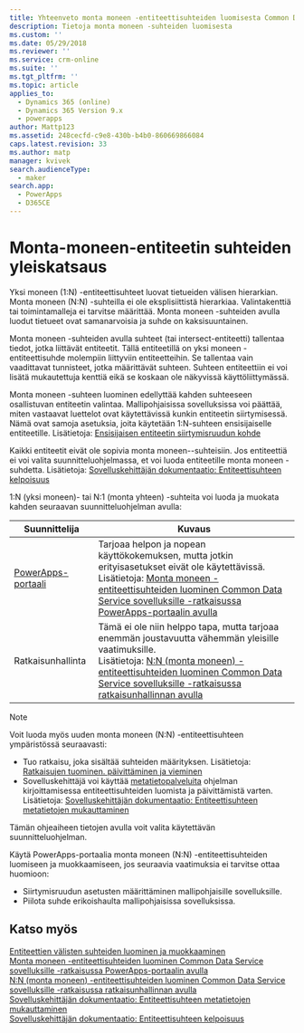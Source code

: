 ```yaml
---
title: Yhteenveto monta moneen -entiteettisuhteiden luomisesta Common Data Service sovelluksille -ratkaisussa | MicrosoftDocs
description: Tietoja monta moneen -suhteiden luomisesta
ms.custom: ''
ms.date: 05/29/2018
ms.reviewer: ''
ms.service: crm-online
ms.suite: ''
ms.tgt_pltfrm: ''
ms.topic: article
applies_to:
  - Dynamics 365 (online)
  - Dynamics 365 Version 9.x
  - powerapps
author: Mattp123
ms.assetid: 248cecfd-c9e8-430b-b4b0-860669866084
caps.latest.revision: 33
ms.author: matp
manager: kvivek
search.audienceType:
  - maker
search.app:
  - PowerApps
  - D365CE
---
```

# <a name="create-many-to-many-entity-relationships-overview"></a>Monta-moneen-entiteetin suhteiden yleiskatsaus

Yksi moneen (1:N) -entiteettisuhteet luovat tietueiden välisen hierarkian. Monta moneen (N:N) -suhteilla ei ole eksplisiittistä hierarkiaa. Valintakenttiä tai toimintamalleja ei tarvitse määrittää. Monta moneen -suhteiden avulla luodut tietueet ovat samanarvoisia ja suhde on kaksisuuntainen.  
  
Monta moneen -suhteiden avulla suhteet (tai intersect-entiteetti) tallentaa tiedot, jotka liittävät entiteetit. Tällä entiteetillä on yksi moneen -entiteettisuhde molempiin liittyviin entiteetteihin. Se tallentaa vain vaadittavat tunnisteet, jotka määrittävät suhteen. Suhteen entiteettiin ei voi lisätä mukautettuja kenttiä eikä se koskaan ole näkyvissä käyttöliittymässä. 
  
Monta moneen -suhteen luominen edellyttää kahden suhteeseen osallistuvan entiteetin valintaa. Mallipohjaisissa sovelluksissa voi päättää, miten vastaavat luettelot ovat käytettävissä kunkin entiteetin siirtymisessä. Nämä ovat samoja asetuksia, joita käytetään 1:N-suhteen ensisijaiselle entiteetille. Lisätietoja: [Ensisijaisen entiteetin siirtymisruudun kohde](create-edit-1n-relationships-solution-explorer.md#navigation-pane-item-for-primary-entity)
  
Kaikki entiteetit eivät ole sopivia monta moneen--suhteisiin. Jos entiteettiä ei voi valita suunnitteluohjelmassa, et voi luoda entiteetille monta moneen -suhdetta. Lisätietoja: [Sovelluskehittäjän dokumentaatio: Entiteettisuhteen kelpoisuus](https://docs.microsoft.com/dynamics365/customer-engagement/developer/entity-relationship-eligibility)

1:N (yksi moneen)- tai N:1 (monta yhteen) -suhteita voi luoda ja muokata kahden seuraavan suunnitteluohjelman avulla:

|Suunnittelija| Kuvaus|
|--|--|
|[PowerApps-portaali](https://web.powerapps.com/?utm_source=padocs&utm_medium=linkinadoc&utm_campaign=referralsfromdoc)|Tarjoaa helpon ja nopean käyttökokemuksen, mutta jotkin erityisasetukset eivät ole käytettävissä.<br />Lisätietoja: [Monta moneen -entiteettisuhteiden luominen Common Data Service sovelluksille -ratkaisussa PowerApps-portaalin avulla](create-edit-nn-relationships-portal.md)|
|Ratkaisunhallinta|Tämä ei ole niin helppo tapa, mutta tarjoaa enemmän joustavuutta vähemmän yleisille vaatimuksille.<br />Lisätietoja: [N:N (monta moneen) -entiteettisuhteiden luominen Common Data Service sovelluksille -ratkaisussa ratkaisunhallinnan avulla](create-edit-nn-relationships-solution-explorer.md) |

> [!NOTE]
> Voit luoda myös uuden monta moneen (N:N) -entiteettisuhteen ympäristössä seuraavasti:
> - Tuo ratkaisu, joka sisältää suhteiden määrityksen. Lisätietoja: [Ratkaisujen tuominen. päivittäminen ja vieminen](import-update-export-solutions.md)
> - Sovelluskehittäjä voi käyttää [metatietopalveluita](../../developer/common-data-service/metadata-services.md) ohjelman kirjoittamisessa entiteettisuhteiden luomista ja päivittämistä varten. Lisätietoja: [Sovelluskehittäjän dokumentaatio: Entiteettisuhteen metatietojen mukauttaminen](https://docs.microsoft.com/dynamics365/customer-engagement/developer/customize-entity-relationship-metadata)

Tämän ohjeaiheen tietojen avulla voit valita käytettävän suunnitteluohjelman. 

Käytä PowerApps-portaalia monta moneen (N:N) -entiteettisuhteiden luomiseen ja muokkaamiseen, jos seuraavia vaatimuksia ei tarvitse ottaa huomioon:

- Siirtymisruudun asetusten määrittäminen mallipohjaisille sovelluksille.
- Piilota suhde erikoishaulta mallipohjaisissa sovelluksissa.

## <a name="see-also"></a>Katso myös

[Entiteettien välisten suhteiden luominen ja muokkaaminen](create-edit-entity-relationships.md)<br />
[Monta moneen -entiteettisuhteiden luominen Common Data Service sovelluksille -ratkaisussa PowerApps-portaalin avulla](create-edit-nn-relationships-portal.md)<br />
[N:N (monta moneen) -entiteettisuhteiden luominen Common Data Service sovelluksille -ratkaisussa ratkaisunhallinnan avulla](create-edit-nn-relationships-solution-explorer.md)<br />
[Sovelluskehittäjän dokumentaatio: Entiteettisuhteen metatietojen mukauttaminen](https://docs.microsoft.com/dynamics365/customer-engagement/developer/customize-entity-relationship-metadata)<br />
[Sovelluskehittäjän dokumentaatio: Entiteettisuhteen kelpoisuus](https://docs.microsoft.com/dynamics365/customer-engagement/developer/entity-relationship-eligibility)

